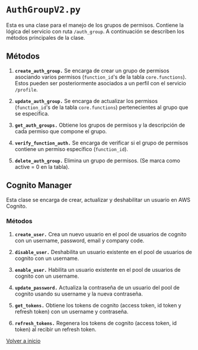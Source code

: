 # `AuthGroupV2.py`

Esta es una clase para el manejo de los grupos de permisos. Contiene la lógica del servicio con ruta `/auth_group`. A continuación se describen los métodos principales de la clase.

## Métodos

1. **`create_auth_group.`** Se encarga de crear un grupo de permisos asociando varios permisos (`function_id`'s de la tabla `core.functions`). Estos pueden ser posteriormente asociados a un perfil con el servicio `/profile`.

2. **`update_auth_group.`** Se encarga de actualizar los permisos (`function_id`'s de la tabla `core.functions`) pertenecientes al grupo que se especifica.

3. **`get_auth_groups.`** Obtiene los grupos de permisos y la descripción de cada permiso que compone el grupo.

4. **`verify_function_auth.`** Se encarga de verificar si el grupo de permisos contiene un permiso específico (`function_id`).

5. **`delete_auth_group.`** Elimina un grupo de permisos. (Se marca como active = 0 en la tabla).

## Cognito Manager

Esta clase se encarga de crear, actualizar y deshabilitar un usuario en AWS Cognito.

### Métodos

1. **`create_user.`** Crea un nuevo usuario en el pool de usuarios de cognito con un username, password, email y company code.

2. **`disable_user.`** Deshabilita un usuario existente en el pool de usuarios de cognito con un username.

3. **`enable_user.`** Habilita un usuario existente en el pool de usuarios de cognito con un username.

4. **`update_password.`** Actualiza la contraseña de un usuario del pool de cognito usando su username y la nueva contraseña.

5. **`get_tokens.`** Obtiene los tokens de cognito (access token, id token y refresh token) con un username y contraseña.

6. **`refresh_tokens.`** Regenera los tokens de cognito (access token, id token) al recibir un refresh token.

[Volver a inicio](README.md)
